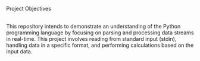 Project Objectives<br><br>

This repository intends to demonstrate an understanding of the Python programming language by focusing on parsing and processing data streams in real-time. This project involves reading from standard input (stdin), handling data in a specific format, and performing calculations based on the input data.

